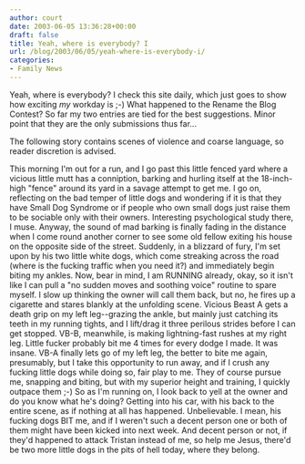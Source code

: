 ```yaml
---
author: court
date: 2003-06-05 13:36:28+00:00
draft: false
title: Yeah, where is everybody? I
url: /blog/2003/06/05/yeah-where-is-everybody-i/
categories:
- Family News
---
```


Yeah, where is everybody? I check this site daily, which just goes to show how exciting *my* workday is ;-) What happened to the Rename the Blog Contest? So far my two entries are tied for the best suggestions. Minor point that they are the only submissions thus far...

The following story contains scenes of violence and coarse language, so reader discretion is advised.

This morning I'm out for a run, and I go past this little fenced yard where a vicious little mutt has a conniption, barking and hurling itself at the 18-inch-high "fence" around its yard in a savage attempt to get me. I go on, reflecting on the bad temper of little dogs and wondering if it is that they have Small Dog Syndrome or if people who own small dogs just raise them to be sociable only with their owners. Interesting psychological study there, I muse. Anyway, the sound of mad barking is finally fading in the distance when I come round another corner to see some old fellow exiting his house on the opposite side of the street. Suddenly, in a blizzard of fury, I'm set upon by his two little white dogs, which come streaking across the road (where is the fucking traffic when you need it?) and immediately begin biting my ankles. Now, bear in mind, I am RUNNING already, okay, so it isn't like I can pull a "no sudden moves and soothing voice" routine to spare myself. I slow up thinking the owner will call them back, but no, he fires up a cigarette and stares blankly at the unfolding scene. Vicious Beast A gets a death grip on my left leg--grazing the ankle, but mainly just catching its teeth in my running tights, and I lift/drag it three perilous strides before I can get stopped. VB-B, meanwhile, is making lightning-fast rushes at my right leg. Little fucker probably bit me 4 times for every dodge I made. It was insane. VB-A finally lets go of my left leg, the better to bite me again, presumably, but I take this opportunity to run away, and if I crush any fucking little dogs while doing so, fair play to me. They of course pursue me, snapping and biting, but with my superior height and training, I quickly outpace them ;-) So as I'm running on, I look back to yell at the owner and do you know what he's doing? Getting into his car, with his back to the entire scene, as if nothing at all has happened. Unbelievable. I mean, his fucking dogs BIT me, and if I weren't such a decent person one or both of them might have been kicked into next week. And decent person or not, if they'd happened to attack Tristan instead of me, so help me Jesus, there'd be two more little dogs in the pits of hell today, where they belong.
